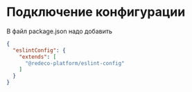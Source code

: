 # Подключение конфигурации
В файл package.json надо добавить
```json
{
  "eslintConfig": {
    "extends": [
      "@redeco-platform/eslint-config"
    ]
  }
}
```
